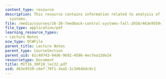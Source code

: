 ```yaml
---
content_type: resource
description: This resource contains information related to analysis of non linear
  systems.
file: /media/courses/16-30-feedback-control-systems-fall-2010/463e9559c6ef70f13ea51c3464bdc9c1_MIT16_30F10_lec22.pdf
file_type: application/pdf
learning_resource_types:
- Lecture Notes
ocw_type: OCWFile
parent_title: Lecture Notes
parent_type: CourseSection
parent_uid: 61c49743-94d6-9692-4596-4ecfea13de24
resourcetype: Document
title: MIT16_30F10_lec22.pdf
uid: 463e9559-c6ef-70f1-3ea5-1c3464bdc9c1
---
```

